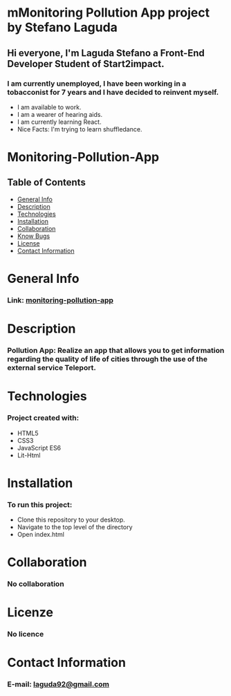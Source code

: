 # mMonitoring Pollution App project by Stefano Laguda

## Hi everyone, I'm Laguda Stefano a Front-End Developer Student of Start2impact.

### I am currently unemployed, I have been working in a tobacconist for 7 years and I have decided to reinvent myself.

- I am available to work.
- I am a wearer of hearing aids.
- I am currently learning React.
- Nice Facts: I'm trying to learn shuffledance.

# Monitoring-Pollution-App

## Table of Contents

- [General Info](#general-info)
- [Description](#description)
- [Technologies](#technologies)
- [Installation](#installation)
- [Collaboration](#collaboration)
- [Know Bugs](#know-bugs)
- [License](#license)
- [Contact Information](#contacts)

# General Info

### Link: [monitoring-pollution-app]()

# Description

### Pollution App: Realize an app that allows you to get information regarding the quality of life of cities through the use of the external service Teleport.

# Technologies

### Project created with:

- HTML5
- CSS3
- JavaScript ES6
- Lit-Html

# Installation

### To run this project:

- Clone this repository to your desktop.
- Navigate to the top level of the directory
- Open index.html

# Collaboration

### No collaboration

# Licenze

### No licence

# Contact Information

### E-mail: [laguda92@gmail.com](laguda92@gmail.com)
